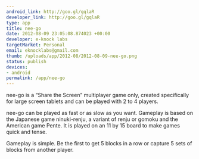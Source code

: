 ```yaml
--- 
android_link: http://goo.gl/gqlaR
developer_link: http://goo.gl/gqlaR
type: app
title: nee-go
date: 2012-08-09 23:05:08.874023 +00:00
developer: e-knock labs
targetMarket: Personal
email: eknocklabs@gmail.com
thumb: /uploads/app/2012-08/2012-08-09-nee-go.png
status: publish
devices: 
- android
permalink: /app/nee-go
---
```

nee-go is a “Share the Screen” multiplayer game only, created specifically for large screen tablets and can be played with 2 to 4 players.

nee-go can be played as fast or as slow as you want. Gameplay is based on the Japanese game ninuki-renju, a variant of renju or gomoku and the American game Pente. It is played on an 11 by 15 board to make games quick and tense.

Gameplay is simple. Be the first to get 5 blocks in a row or capture 5 sets of blocks from another player.
